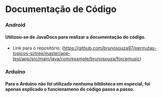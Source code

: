 # Documentação de Código

### Android
#### Utilizou-se de JavaDocs para realizar a documentação do código.
* Link para o repositório: (https://github.com/brunosouza97/permutas-topicos-si/tree/master/app-tesi/app/src/main/java/com/example/brunosouza/forcemusic)

### Arduino
#### Para o Arduino não foi utilizado nenhuma biblioteca em especial, foi apenas explicado o funcionameno do código passo a passo.
